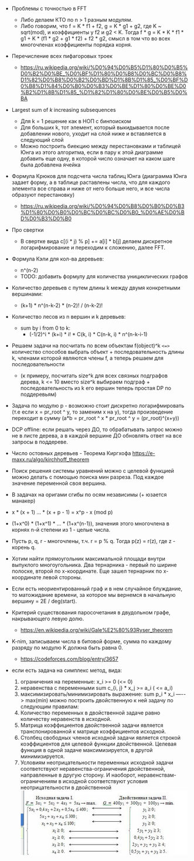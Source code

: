 - Проблемы с точностью в FFT
  - Либо делаем КТО по n > 1 разным модулям.
  - Либо говорим, что f = K * f1 + f2, g = K * g1 + g2, где K ~ sqrt(mod), и коэффициенты у f2 и g2 < K. Тогда f * g = K * K * f1 * g1 + K * (f1 * g2 + g1 * f2) + f2 * g2, смысл в том что во всех многочленах коэффициенты порядка корня.

- Перечисление всех пифагоровых троек
  - https://ru.wikipedia.org/wiki/%D0%94%D0%B5%D1%80%D0%B5%D0%B2%D0%BE_%D0%BF%D1%80%D0%B8%D0%BC%D0%B8%D1%82%D0%B8%D0%B2%D0%BD%D1%8B%D1%85_%D0%BF%D0%B8%D1%84%D0%B0%D0%B3%D0%BE%D1%80%D0%BE%D0%B2%D1%8B%D1%85_%D1%82%D1%80%D0%BE%D0%B5%D0%BA

- Largest sum of *k* increasing subsequences
  - Для k = 1 решение как в НОП с бинпоиском
  - Для больших k, тот элемент, который выкидывается после добавлении нового, уходит на слой ниже и вставляется в следующий слой
  - Можно построить биекцию между перестановками и таблицей Юнга из этого алгоритма, если в пару к этой диаграмме добавить еще одну, в которой число означает на каком шаге была добавлена ячейка

- Формула Крюков для подсчета числа таблиц Юнга (диаграмма Юнга задает форму, а в таблице раставлены числа, что для каждого элемента все справа и ниже от него больше него, и все числа образуют перестановку)
  - https://ru.wikipedia.org/wiki/%D0%94%D0%B8%D0%B0%D0%B3%D1%80%D0%B0%D0%BC%D0%BC%D0%B0_%D0%AE%D0%BD%D0%B3%D0%B0

- Про свертки
  - В свертке вида c[(i \* j) % p] += a[i] \* b[j] делаем дискретное логарифмирование и переходим к сложению, далее FFT.

- Формула Кэли для кол-ва деревьев:
  - n^(n-2)
  - TODO: добавить формулу для количества унициклических графов

- Количество деревьев с путем длины k между двумя конкретными вершинами:
  - (k+1) * n^(n-k-2) * (n-2)! / (n-k-2)! 

- Количество лесов из n вершин и k деревьев:
  - sum by i from 0 to k:
    - (-1/2)^i * (k+i) * i! * C(k, i) * C(n-k, i) * n^(n-k-i-1)

- Решаем задачи на посчитать по всем объектам f(object)^k `<=>` количество способов выбрать объект + последовательность длины k, членами которой являются члены f, а теперь решаем для последовательности
  - (к примеру, посчитать size^k для всех связных подграфов дерева, k <= 10 вместо size^k выбираем подграф + последовательность из k его вершин теперь простая DP по поддеревьям)

- Задача по модулю p - возможно стоит дискретно логарифмировать (т.е если x = pr_root ^ y, то заменим x на y), тогда произведение переходит в сумму (a*b = pr_root ^ x * pr_root ^ y = (pr_root)^(x+y))

- DCP offline: если решать через ДО, то обрабатывать запрос можно не в листе дерева, а в каждой вершине ДО обновлять ответ на все запросы в поддереве.

- Число остовных деревьев - Теорема Киргхофа  https://e-maxx.ru/algo/kirchhoff_theorem

- Поиск решения системы уравнений можно с целевой функцией можно делать с помощью поиска мин разреза. Под каждое значение переменной своя вершина.

- В задачах на оригами сгибы по осям независимы (+ юзается манакер)

- x * (x + 1) ... * (x + p - 1) = x^p - x (mod p)

- (1+x^0) * (1+x^1) * ... * (1+x^(n-1)), значения этого многочлена в корнях n-й степени из 1 - целые числа.

- Пусть p, q, r - многочлены, т.ч. r = p % q. Тогда p(z) = r(z), где z - корень q.

- Хотим найти прямоугольник максимальной площади внутри выпуклого многоугольника. Два тернарника - первый по ширине полоске, второй по x-координате. Еще зашел тернарник по x-координате левой стороны.

- Если есть неориентированный граф и в нем случайное блуждание, то матожидание времени, за которое мы вернемся в начальную вершину = 2E / deg(start).

- Критерий существования паросочетания в двудольном графе, накрывающего левую долю.
  - https://en.wikipedia.org/wiki/Gale%E2%80%93Ryser_theorem

- K-nim, записываем числа в битовой форме, сумма по каждому разряду по модулю K должна быть равна 0.
  - https://codeforces.com/blog/entry/3657

- если есть задача на симплекс метод, вида:
  1) ограничения на переменные: x_i >= 0 (<= 0)
  2) неравенства с переменными sum c_{i, j} * x_j >= a_i ( <= a_i)
  3) максимизировать/минимизировать выражение: sum p_i * x_i —--> max(min)
  можно построить двойственную к ней задачу по следующим правилам:
  1) Количество переменных в двойственной задаче равно количеству неравенств в исходной.
  2) Матрица коэффициентов двойственной задачи является транспонированной к матрице коэффициентов исходной.
  3) Столбец свободных членов исходной задачи является строкой коэффициентов для целевой функции двойственной. Целевая функция в одной задаче максимизируется, в другой минимизируется.
  4) Условиям неотрицательности переменных исходной задачи соответствуют неравенства-ограничения двойственной, направленные в другую сторону. И наоборот, неравенствам-ограничениям в исходной соответствуют условия неотрицательности в двойственной
  ![simplex](https://github.com/Denisson001/algorithms/blob/master/pictures/simplex.jpg)
  


